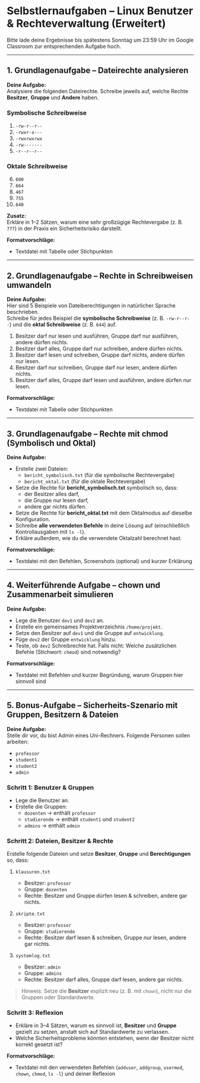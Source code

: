 # Selbstlernaufgaben – Linux Benutzer & Rechteverwaltung (Erweitert)

Bitte lade deine Ergebnisse bis spätestens Sonntag um 23:59 Uhr im Google Classroom zur entsprechenden Aufgabe hoch.  

---

## 1. Grundlagenaufgabe – Dateirechte analysieren  

**Deine Aufgabe:**  
Analysiere die folgenden Dateirechte. Schreibe jeweils auf, welche Rechte **Besitzer**, **Gruppe** und **Andere** haben.  

### Symbolische Schreibweise  
1. `-rw-r--r--`  
2. `-rwxr-x---`  
3. `-rwxrwxrwx`  
4. `-rw-------`  
5. `-r--r--r--`  

### Oktale Schreibweise  
6. `600`  
7. `664`  
8. `467`  
9. `755`  
10. `640`  

**Zusatz:**  
Erkläre in 1–2 Sätzen, warum eine sehr großzügige Rechtevergabe (z. B. `777`) in der Praxis ein Sicherheitsrisiko darstellt.  

**Formatvorschläge:**  
- Textdatei mit Tabelle oder Stichpunkten  

---

## 2. Grundlagenaufgabe – Rechte in Schreibweisen umwandeln  

**Deine Aufgabe:**  
Hier sind 5 Beispiele von Dateiberechtigungen in natürlicher Sprache beschrieben.  
Schreibe für jedes Beispiel die **symbolische Schreibweise** (z. B. `-rw-r--r--`) und die **oktal Schreibweise** (z. B. `644`) auf.  

1. Besitzer darf nur lesen und ausführen, Gruppe darf nur ausführen, andere dürfen nichts.  
2. Besitzer darf alles, Gruppe darf nur schreiben, andere dürfen nichts.  
3. Besitzer darf lesen und schreiben, Gruppe darf nichts, andere dürfen nur lesen.  
4. Besitzer darf nur schreiben, Gruppe darf nur lesen, andere dürfen nichts.  
5. Besitzer darf alles, Gruppe darf lesen und ausführen, andere dürfen nur lesen.  

**Formatvorschläge:**  
- Textdatei mit Tabelle oder Stichpunkten  

---

## 3. Grundlagenaufgabe – Rechte mit chmod (Symbolisch und Oktal)  

**Deine Aufgabe:**  
- Erstelle zwei Dateien:  
  - `bericht_symbolisch.txt` (für die symbolische Rechtevergabe)  
  - `bericht_oktal.txt` (für die oktale Rechtevergabe)  
- Setze die Rechte für **bericht_symbolisch.txt** symbolisch so, dass:  
  - der Besitzer alles darf,  
  - die Gruppe nur lesen darf,  
  - andere gar nichts dürfen.  
- Setze die Rechte für **bericht_oktal.txt** mit dem Oktalmodus auf dieselbe Konfiguration.  
- Schreibe **alle verwendeten Befehle** in deine Lösung auf (einschließlich Kontrollausgaben mit `ls -l`).  
- Erkläre außerdem, wie du die verwendete Oktalzahl berechnet hast.  

**Formatvorschläge:**  
- Textdatei mit den Befehlen, Screenshots (optional) und kurzer Erklärung  

---

## 4. Weiterführende Aufgabe – chown und Zusammenarbeit simulieren  

**Deine Aufgabe:**  
- Lege die Benutzer `dev1` und `dev2` an.  
- Erstelle ein gemeinsames Projektverzeichnis `/home/projekt`.  
- Setze den Besitzer auf `dev1` und die Gruppe auf `entwicklung`.  
- Füge `dev2` der Gruppe `entwicklung` hinzu.  
- Teste, ob `dev2` Schreibrechte hat. Falls nicht: Welche zusätzlichen Befehle (Stichwort: `chmod`) sind notwendig?  

**Formatvorschläge:**  
- Textdatei mit Befehlen und kurzer Begründung, warum Gruppen hier sinnvoll sind  

---

## 5. Bonus-Aufgabe – Sicherheits-Szenario mit Gruppen, Besitzern & Dateien  

**Deine Aufgabe:**  
Stelle dir vor, du bist Admin eines Uni-Rechners. Folgende Personen sollen arbeiten:  

- `professor`  
- `student1`  
- `student2`  
- `admin`  

### Schritt 1: Benutzer & Gruppen  
- Lege die Benutzer an.  
- Erstelle die Gruppen:  
  - `dozenten` → enthält `professor`  
  - `studierende` → enthält `student1` und `student2`  
  - `admins` → enthält `admin`  

### Schritt 2: Dateien, Besitzer & Rechte  
Erstelle folgende Dateien und setze **Besitzer**, **Gruppe** und **Berechtigungen** so, dass:  

1. `klausuren.txt`  
   - Besitzer: `professor`  
   - Gruppe: `dozenten`  
   - Rechte: Besitzer und Gruppe dürfen lesen & schreiben, andere gar nichts.  

2. `skripte.txt`  
   - Besitzer: `professor`  
   - Gruppe: `studierende`  
   - Rechte: Besitzer darf lesen & schreiben, Gruppe nur lesen, andere gar nichts.  

3. `systemlog.txt`  
   - Besitzer: `admin`  
   - Gruppe: `admins`  
   - Rechte: Besitzer darf alles, Gruppe darf lesen, andere gar nichts.  

> Hinweis: Setze die **Besitzer** explizit neu (z. B. mit `chown`), nicht nur die Gruppen oder Standardwerte.  

### Schritt 3: Reflexion  
- Erkläre in 3–4 Sätzen, warum es sinnvoll ist, **Besitzer** und **Gruppe** gezielt zu setzen, anstatt sich auf Standardwerte zu verlassen.  
- Welche Sicherheitsprobleme könnten entstehen, wenn der Besitzer nicht korrekt gesetzt ist?  

**Formatvorschläge:**  
- Textdatei mit den verwendeten Befehlen (`adduser`, `addgroup`, `usermod`, `chown`, `chmod`, `ls -l`) und deiner Reflexion  
